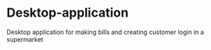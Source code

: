 # Desktop-application
Desktop application for making bills and creating customer login in a supermarket
